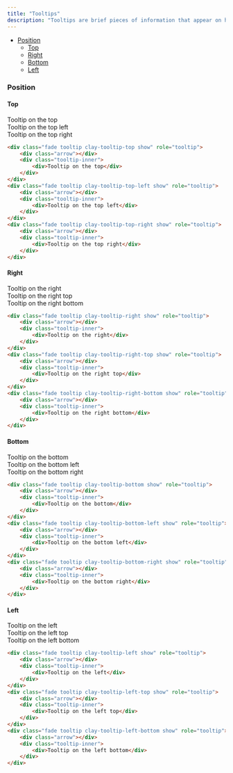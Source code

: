 ```yaml
---
title: "Tooltips"
description: "Tooltips are brief pieces of information that appear on hover state over an element to clarify its meaning or use for the user."
---
```


<div class="nav-toc-absolute">
<div class="nav-toc">

- [Position](#tooltip-position)
    - [Top](#tooltip-top)
    - [Right](#tooltip-right)
    - [Bottom](#tooltip-bottom)
    - [Left](#tooltip-left)

</div>
</div>

### Position

#### Top

<div class="sheet-example">
    <div class="clay-site-tooltip-display">
        <div class="fade tooltip clay-tooltip-top show" role="tooltip">
            <div class="arrow"></div>
            <div class="tooltip-inner">
                <div>Tooltip on the top</div>
            </div>
        </div>
        <div class="fade tooltip clay-tooltip-top-left show" role="tooltip">
            <div class="arrow"></div>
            <div class="tooltip-inner">
                <div>Tooltip on the top left</div>
            </div>
        </div>
        <div class="fade tooltip clay-tooltip-top-right show" role="tooltip">
            <div class="arrow"></div>
            <div class="tooltip-inner">
                <div>Tooltip on the top right</div>
            </div>
        </div>
    </div>
</div>

```html
<div class="fade tooltip clay-tooltip-top show" role="tooltip">
    <div class="arrow"></div>
    <div class="tooltip-inner">
        <div>Tooltip on the top</div>
    </div>
</div>
<div class="fade tooltip clay-tooltip-top-left show" role="tooltip">
    <div class="arrow"></div>
    <div class="tooltip-inner">
        <div>Tooltip on the top left</div>
    </div>
</div>
<div class="fade tooltip clay-tooltip-top-right show" role="tooltip">
    <div class="arrow"></div>
    <div class="tooltip-inner">
        <div>Tooltip on the top right</div>
    </div>
</div>
```

#### Right

<div class="sheet-example">
    <div class="clay-site-tooltip-display">
        <div class="fade tooltip clay-tooltip-right show" role="tooltip">
            <div class="arrow"></div>
            <div class="tooltip-inner">
                <div>Tooltip on the right</div>
            </div>
        </div>
        <div class="fade tooltip clay-tooltip-right-top show" role="tooltip">
            <div class="arrow"></div>
            <div class="tooltip-inner">
                <div>Tooltip on the right top</div>
            </div>
        </div>
        <div class="fade tooltip clay-tooltip-right-bottom show" role="tooltip">
            <div class="arrow"></div>
            <div class="tooltip-inner">
                <div>Tooltip on the right bottom</div>
            </div>
        </div>
    </div>
</div>

```html
<div class="fade tooltip clay-tooltip-right show" role="tooltip">
    <div class="arrow"></div>
    <div class="tooltip-inner">
        <div>Tooltip on the right</div>
    </div>
</div>
<div class="fade tooltip clay-tooltip-right-top show" role="tooltip">
    <div class="arrow"></div>
    <div class="tooltip-inner">
        <div>Tooltip on the right top</div>
    </div>
</div>
<div class="fade tooltip clay-tooltip-right-bottom show" role="tooltip">
    <div class="arrow"></div>
    <div class="tooltip-inner">
        <div>Tooltip on the right bottom</div>
    </div>
</div>
```

#### Bottom

<div class="sheet-example">
    <div class="clay-site-tooltip-display">
        <div class="fade tooltip clay-tooltip-bottom show" role="tooltip">
            <div class="arrow"></div>
            <div class="tooltip-inner">
                <div>Tooltip on the bottom</div>
            </div>
        </div>
        <div class="fade tooltip clay-tooltip-bottom-left show" role="tooltip">
            <div class="arrow"></div>
            <div class="tooltip-inner">
                <div>Tooltip on the bottom left</div>
            </div>
        </div>
        <div class="fade tooltip clay-tooltip-bottom-right show" role="tooltip">
            <div class="arrow"></div>
            <div class="tooltip-inner">
                <div>Tooltip on the bottom right</div>
            </div>
        </div>
    </div>
</div>

```html
<div class="fade tooltip clay-tooltip-bottom show" role="tooltip">
    <div class="arrow"></div>
    <div class="tooltip-inner">
        <div>Tooltip on the bottom</div>
    </div>
</div>
<div class="fade tooltip clay-tooltip-bottom-left show" role="tooltip">
    <div class="arrow"></div>
    <div class="tooltip-inner">
        <div>Tooltip on the bottom left</div>
    </div>
</div>
<div class="fade tooltip clay-tooltip-bottom-right show" role="tooltip">
    <div class="arrow"></div>
    <div class="tooltip-inner">
        <div>Tooltip on the bottom right</div>
    </div>
</div>
```

#### Left

<div class="sheet-example">
    <div class="clay-site-tooltip-display">
        <div class="fade tooltip clay-tooltip-left show" role="tooltip">
            <div class="arrow"></div>
            <div class="tooltip-inner">
                <div>Tooltip on the left</div>
            </div>
        </div>
        <div class="fade tooltip clay-tooltip-left-top show" role="tooltip">
            <div class="arrow"></div>
            <div class="tooltip-inner">
                <div>Tooltip on the left top</div>
            </div>
        </div>
        <div class="fade tooltip clay-tooltip-left-bottom show" role="tooltip">
            <div class="arrow"></div>
            <div class="tooltip-inner">
                <div>Tooltip on the left bottom</div>
            </div>
        </div>
    </div>
</div>

```html
<div class="fade tooltip clay-tooltip-left show" role="tooltip">
    <div class="arrow"></div>
    <div class="tooltip-inner">
        <div>Tooltip on the left</div>
    </div>
</div>
<div class="fade tooltip clay-tooltip-left-top show" role="tooltip">
    <div class="arrow"></div>
    <div class="tooltip-inner">
        <div>Tooltip on the left top</div>
    </div>
</div>
<div class="fade tooltip clay-tooltip-left-bottom show" role="tooltip">
    <div class="arrow"></div>
    <div class="tooltip-inner">
        <div>Tooltip on the left bottom</div>
    </div>
</div>
```
